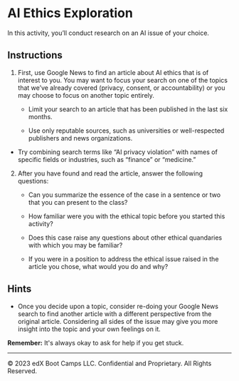 # AI Ethics Exploration

In this activity, you’ll conduct research on an AI issue of your choice.

## Instructions

1. First, use Google News to find an article about AI ethics that is of interest to you. You may want to focus your search on one of the topics that we’ve already covered (privacy, consent, or accountability) or you may choose to focus on another topic entirely.

   * Limit your search to an article that has been published in the last six months.

   * Use only reputable sources, such as universities or well-respected publishers and news organizations.

* Try combining search terms like “AI privacy violation” with names of specific fields or industries, such as “finance” or “medicine.”

2. After you have found and read the article, answer the following questions:

   * Can you summarize the essence of the case in a sentence or two that you can present to the class?

   * How familiar were you with the ethical topic before you started this activity?

   * Does this case raise any questions about other ethical quandaries with which you may be familiar?

   * If you were in a position to address the ethical issue raised in the article you chose, what would you do and why?

## Hints

* Once you decide upon a topic, consider re-doing your Google News search to find another article with a different perspective from the original article. Considering all sides of the issue may give you more insight into the topic and your own feelings on it.

**Remember:** It's always okay to ask for help if you get stuck.

---
© 2023 edX Boot Camps LLC. Confidential and Proprietary. All Rights Reserved.

